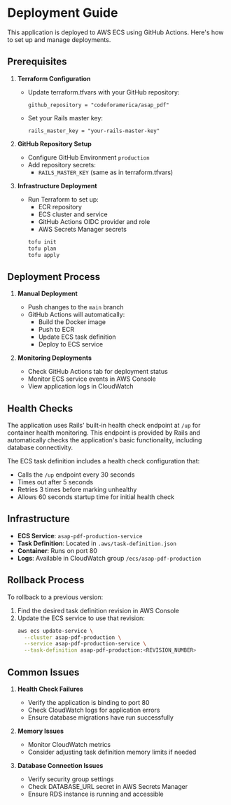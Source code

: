 # Deployment Guide

This application is deployed to AWS ECS using GitHub Actions. Here's how to set up and manage deployments.

## Prerequisites

1. **Terraform Configuration**
   - Update terraform.tfvars with your GitHub repository:
     ```hcl
     github_repository = "codeforamerica/asap_pdf"
     ```
   - Set your Rails master key:
     ```hcl
     rails_master_key = "your-rails-master-key"
     ```

2. **GitHub Repository Setup**
   - Configure GitHub Environment `production`
   - Add repository secrets:
     - `RAILS_MASTER_KEY` (same as in terraform.tfvars)

3. **Infrastructure Deployment**
   - Run Terraform to set up:
     - ECR repository
     - ECS cluster and service
     - GitHub Actions OIDC provider and role
     - AWS Secrets Manager secrets
     ```bash
     tofu init
     tofu plan
     tofu apply
     ```

## Deployment Process

1. **Manual Deployment**
   - Push changes to the `main` branch
   - GitHub Actions will automatically:
     - Build the Docker image
     - Push to ECR
     - Update ECS task definition
     - Deploy to ECS service

2. **Monitoring Deployments**
   - Check GitHub Actions tab for deployment status
   - Monitor ECS service events in AWS Console
   - View application logs in CloudWatch

## Health Checks

The application uses Rails' built-in health check endpoint at `/up` for container health monitoring. This endpoint is provided by Rails and automatically checks the application's basic functionality, including database connectivity.

The ECS task definition includes a health check configuration that:
- Calls the `/up` endpoint every 30 seconds
- Times out after 5 seconds
- Retries 3 times before marking unhealthy
- Allows 60 seconds startup time for initial health check

## Infrastructure

- **ECS Service**: `asap-pdf-production-service`
- **Task Definition**: Located in `.aws/task-definition.json`
- **Container**: Runs on port 80
- **Logs**: Available in CloudWatch group `/ecs/asap-pdf-production`

## Rollback Process

To rollback to a previous version:

1. Find the desired task definition revision in AWS Console
2. Update the ECS service to use that revision:
   ```bash
   aws ecs update-service \
     --cluster asap-pdf-production \
     --service asap-pdf-production-service \
     --task-definition asap-pdf-production:<REVISION_NUMBER>
   ```

## Common Issues

1. **Health Check Failures**
   - Verify the application is binding to port 80
   - Check CloudWatch logs for application errors
   - Ensure database migrations have run successfully

2. **Memory Issues**
   - Monitor CloudWatch metrics
   - Consider adjusting task definition memory limits if needed

3. **Database Connection Issues**
   - Verify security group settings
   - Check DATABASE_URL secret in AWS Secrets Manager
   - Ensure RDS instance is running and accessible
